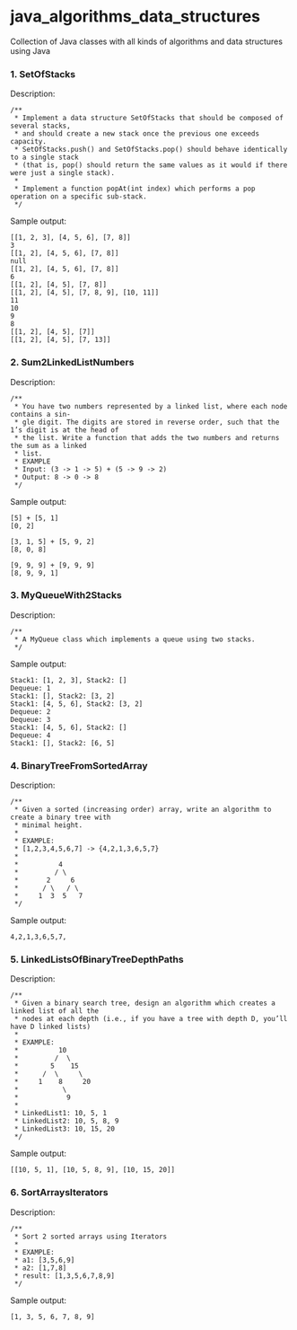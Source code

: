 # java_algorithms_data_structures
Collection of Java classes with all kinds of algorithms and data structures using Java

### 1. SetOfStacks
Description:
```
/**
 * Implement a data structure SetOfStacks that should be composed of several stacks,
 * and should create a new stack once the previous one exceeds capacity. 
 * SetOfStacks.push() and SetOfStacks.pop() should behave identically to a single stack
 * (that is, pop() should return the same values as it would if there were just a single stack).
 *
 * Implement a function popAt(int index) which performs a pop operation on a specific sub-stack.
 */
```
Sample output:
```console
[[1, 2, 3], [4, 5, 6], [7, 8]]
3
[[1, 2], [4, 5, 6], [7, 8]]
null
[[1, 2], [4, 5, 6], [7, 8]]
6
[[1, 2], [4, 5], [7, 8]]
[[1, 2], [4, 5], [7, 8, 9], [10, 11]]
11
10
9
8
[[1, 2], [4, 5], [7]]
[[1, 2], [4, 5], [7, 13]]
```
### 2. Sum2LinkedListNumbers
Description:
```
/**
 * You have two numbers represented by a linked list, where each node contains a sin-
 * gle digit. The digits are stored in reverse order, such that the 1’s digit is at the head of
 * the list. Write a function that adds the two numbers and returns the sum as a linked
 * list.
 * EXAMPLE
 * Input: (3 -> 1 -> 5) + (5 -> 9 -> 2)
 * Output: 8 -> 0 -> 8
 */
```
Sample output:
```console
[5] + [5, 1]
[0, 2]

[3, 1, 5] + [5, 9, 2]
[8, 0, 8]

[9, 9, 9] + [9, 9, 9]
[8, 9, 9, 1]
```
### 3. MyQueueWith2Stacks
Description:
```
/**
 * A MyQueue class which implements a queue using two stacks.
 */
```
Sample output:
```console
Stack1: [1, 2, 3], Stack2: []
Dequeue: 1
Stack1: [], Stack2: [3, 2]
Stack1: [4, 5, 6], Stack2: [3, 2]
Dequeue: 2
Dequeue: 3
Stack1: [4, 5, 6], Stack2: []
Dequeue: 4
Stack1: [], Stack2: [6, 5]
```
### 4. BinaryTreeFromSortedArray
Description:
```
/**
 * Given a sorted (increasing order) array, write an algorithm to create a binary tree with
 * minimal height.
 *
 * EXAMPLE:
 * [1,2,3,4,5,6,7] -> {4,2,1,3,6,5,7}
 *
 *          4
 *         / \
 *       2     6
 *      / \   / \
 *     1  3  5   7
 */
```
Sample output:
```console
4,2,1,3,6,5,7,
```
### 5. LinkedListsOfBinaryTreeDepthPaths
Description:
```
/**
 * Given a binary search tree, design an algorithm which creates a linked list of all the
 * nodes at each depth (i.e., if you have a tree with depth D, you’ll have D linked lists)
 *
 * EXAMPLE:
 *          10
 *         /  \
 *        5    15
 *      /  \     \
 *     1    8     20
 *           \
 *            9
 *
 * LinkedList1: 10, 5, 1
 * LinkedList2: 10, 5, 8, 9
 * LinkedList3: 10, 15, 20
 */
```
Sample output:
```console
[[10, 5, 1], [10, 5, 8, 9], [10, 15, 20]]
```
### 6. SortArraysIterators
Description:
```
/**
 * Sort 2 sorted arrays using Iterators
 *
 * EXAMPLE:
 * a1: [3,5,6,9]
 * a2: [1,7,8]
 * result: [1,3,5,6,7,8,9]
 */
```
Sample output:
```console
[1, 3, 5, 6, 7, 8, 9]
```
